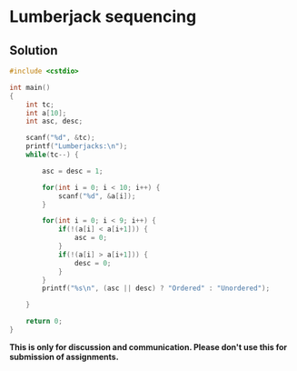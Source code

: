 # Lumberjack sequencing

## Solution

```c++
#include <cstdio>

int main()
{
    int tc;
    int a[10];
    int asc, desc;

    scanf("%d", &tc);
    printf("Lumberjacks:\n");
    while(tc--) {

        asc = desc = 1;

        for(int i = 0; i < 10; i++) {
            scanf("%d", &a[i]);
        }

        for(int i = 0; i < 9; i++) {
            if(!(a[i] < a[i+1])) {
                asc = 0;
            }
            if(!(a[i] > a[i+1])) {
                desc = 0;
            }
        }
        printf("%s\n", (asc || desc) ? "Ordered" : "Unordered");

    }

    return 0;
}

```


**This is only for discussion and communication. Please don't use this for submission of assignments.**